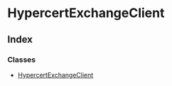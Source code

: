 # HypercertExchangeClient

## Index

### Classes

- [HypercertExchangeClient](classes/HypercertExchangeClient.md)
